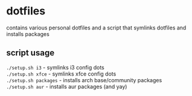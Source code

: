 # dotfiles
contains various personal dotfiles and a script 
that symlinks dotfiles and installs packages

## script usage
`./setup.sh i3` - symlinks i3 config dots  
`./setup.sh xfce` - symlinks xfce config dots  
`./setup.sh packages` - installs arch base/community packages  
`./setup.sh aur` - installs aur packages (and yay)  
